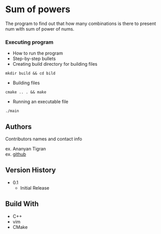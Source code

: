 # Sum of powers

The program  to find out that how many combinations is there to present num with sum of power of nums.


### Executing program

* How to run the program
* Step-by-step bullets
* Creating build directory for building files
```
mkdir build && cd bild
```
* Building files
```
cmake .. . && make
```
* Running an executable file
```
./main
```

## Authors

Contributors names and contact info

ex. Ananyan Tigran  
ex. [github](https://github.com/AnanyanTigran)

## Version History

* 0.1
    * Initial Release

## Build With

* C++
* vim
* CMake
